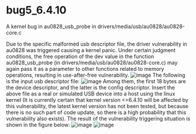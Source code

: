 # bug5_6.4.10
A kernel bug in au0828_usb_probe in drivers/media/usb/au0828/au0828-core.c

Due to the specific malformed usb descriptor file, the driver vulnerability in au0828 was triggered causing a kernel panic. Under certain judgment conditions, the free operation of the dev value in the function au0828_usb_probe (in drivers/media/usb/au0828/au0828-core.c) may again pass it as a parameter to other functions related to memory operations, resulting in use-after-free vulnerability.
![image](https://github.com/wanrenmi/bug5_6.4.10/assets/42407501/3b6af55f-4152-469e-b7d4-3d87ace4b9a0)
The following is the input usb descriptor file:
![image](https://github.com/wanrenmi/bug5_6.4.10/assets/42407501/495d2c5b-aff6-42a5-9c39-e30bb694f40a)
Among them, the first 18 bytes are the device descriptor, and the latter is the config descriptor. Insert the above file as a real or simulated USB device into a host using the linux kernel (It is currently certain that kernel version <=6.4.10 will be affected by this vulnerability, the latest kernel version has not been tested, but because there is no such part of code update, so there is a high probability that this vulnerability also exists). The result of the vulnerability triggering situation is shown in the figure below:
![image](https://github.com/wanrenmi/bug5_6.4.10/assets/42407501/7c89aa1f-5a27-406b-9ac6-25b8c6fe6b62)
![image](https://github.com/wanrenmi/bug5_6.4.10/assets/42407501/970c62b0-93ec-442a-86bf-f0c25b5d5497)
